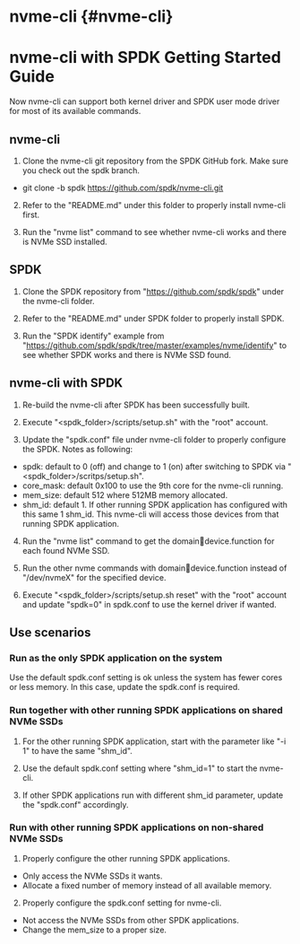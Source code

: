 # nvme-cli {#nvme-cli}

# nvme-cli with SPDK Getting Started Guide

Now nvme-cli can support both kernel driver and SPDK user mode driver for most of its available
commands.

## nvme-cli

1. Clone the nvme-cli git repository from the SPDK GitHub fork. Make sure you check out the spdk branch.
- git clone -b spdk https://github.com/spdk/nvme-cli.git

2. Refer to the "README.md" under this folder to properly install nvme-cli first.

3. Run the "nvme list" command to see whether nvme-cli works and there is NVMe SSD installed.

## SPDK

1. Clone the SPDK repository from "https://github.com/spdk/spdk" under the nvme-cli folder.

2. Refer to the "README.md" under SPDK folder to properly install SPDK.

3. Run the "SPDK identify" example from  "https://github.com/spdk/spdk/tree/master/examples/nvme/identify"
to see whether SPDK works and there is NVMe SSD found.

## nvme-cli with SPDK

1. Re-build the nvme-cli after SPDK has been successfully built.

2. Execute "<spdk_folder>/scripts/setup.sh" with the "root" account.

3. Update the "spdk.conf" file under nvme-cli folder to properly configure the SPDK. Notes as following:
- spdk: default to 0 (off) and change to 1 (on) after switching to SPDK via "<spdk_folder>/scritps/setup.sh".
- core_mask: default 0x100 to use the 9th core for the nvme-cli running.
- mem_size: default 512 where 512MB memory allocated.
- shm_id: default 1. If other running SPDK application has configured with this same 1 shm_id. This nvme-cli
will access those devices from that running SPDK application.

4. Run the "nvme list" command to get the domain:bus:device.function for each found NVMe SSD.

5. Run the other nvme commands with domain:bus:device.function instead of "/dev/nvmeX" for the specified device.

6. Execute "<spdk_folder>/scripts/setup.sh reset" with the "root" account and update "spdk=0" in spdk.conf to
use the kernel driver if wanted.

## Use scenarios

### Run as the only SPDK application on the system
Use the default spdk.conf setting is ok unless the system has fewer cores or less memory. In this case,
update the spdk.conf is required.

### Run together with other running SPDK applications on shared NVMe SSDs
1. For the other running SPDK application, start with the parameter like "-i 1" to have the same "shm_id".

2. Use the default spdk.conf setting where "shm_id=1" to start the nvme-cli.

3. If other SPDK applications run with different shm_id parameter, update the "spdk.conf" accordingly.

### Run with other running SPDK applications on non-shared NVMe SSDs
1. Properly configure the other running SPDK applications.
- Only access the NVMe SSDs it wants.
- Allocate a fixed number of memory instead of all available memory.

2. Properly configure the spdk.conf setting for nvme-cli.
- Not access the NVMe SSDs from other SPDK applications.
- Change the mem_size to a proper size.
